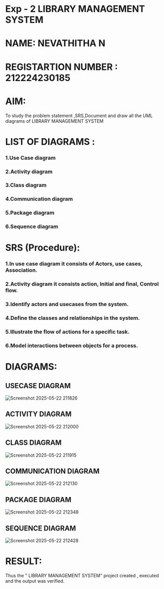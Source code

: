 # Exp - 2 LIBRARY MANAGEMENT SYSTEM
# NAME: NEVATHITHA N
# REGISTARTION  NUMBER : 212224230185

# AIM:
To study the problem statement ,SRS,Document and draw all the UML diagrams of LIBRARY MANAGEMENT SYSTEM

# LIST OF DIAGRAMS :

### 1.Use Case diagram
###  2.Activity diagram
### 3.Class diagram
### 4.Communication diagram
### 5.Package diagram
### 6.Sequence diagram


# SRS (Procedure):

### 1.In use case diagram it consists of Actors, use cases, Association.
### 2.Activity diagram it consists action, Initial and final, Control flow.
### 3.Identify actors and usecases from the system.
### 4.Define the classes and relationships in the system.
### 5.Illustrate the flow of actions for a specific task.
###  6.Model interactions between objects for a process.

# DIAGRAMS:

## USECASE DIAGRAM

![Screenshot 2025-05-22 211826](https://github.com/user-attachments/assets/e6074f83-7511-4f7c-9fd2-d7b54220b54d)

## ACTIVITY DIAGRAM 

![Screenshot 2025-05-22 212000](https://github.com/user-attachments/assets/9331468f-c4b1-451a-a926-03d9995fa634)

## CLASS DIAGRAM 

![Screenshot 2025-05-22 211915](https://github.com/user-attachments/assets/a85275f8-40f8-4b26-8a6b-b57f6981c1b2)

## COMMUNICATION DIAGRAM

![Screenshot 2025-05-22 212130](https://github.com/user-attachments/assets/6d768501-fa2c-402c-ac82-f59436fafb3e)

## PACKAGE DIAGRAM

![Screenshot 2025-05-22 212348](https://github.com/user-attachments/assets/e7b5b386-8a5a-407e-84f0-af6d3bd05279)

## SEQUENCE DIAGRAM

![Screenshot 2025-05-22 212428](https://github.com/user-attachments/assets/504cdbf5-8ec1-43c5-a719-e995d5c9812b)


# RESULT:

Thus the " LIBRARY MANAGEMENT SYSTEM" project created , executed and the output was verified.
